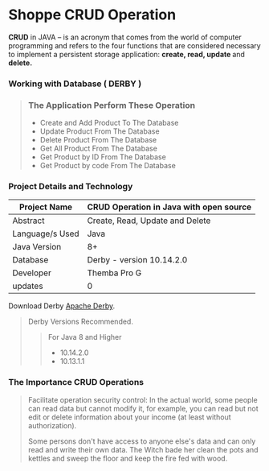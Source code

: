 # Shoppe CRUD Operation
<b>CRUD</b> in JAVA – is an acronym that comes from the world of computer programming and refers to the four functions that are considered necessary to implement a persistent storage application: <b> create, read, update  </b> and <b> delete.</b>

### Working with Database ( DERBY )

> ### The Application Perform These Operation
>
> - Create and Add Product To The Database
> - Update Product From The Database
> - Delete Product From The Database
> - Get All Product From The Database
> - Get Product by ID From The Database
> - Get Product by code From The Database

### Project Details and Technology

| Project Name    | CRUD Operation in Java with open source |
|-----------------|-----------------------------------------|
| Abstract        | Create, Read, Update and Delete         |
| Language/s Used | Java                                    |
| Java Version    | 8+                                      |
| Database        | Derby  -  version 10.14.2.0             |
| Developer       | Themba Pro G                            |
| updates         | 0                                       |

Download Derby [Apache Derby](https://db.apache.org/derby/derby_downloads.html "The Link To Download Derby").
> Derby Versions Recommended.
>> For Java 8 and Higher
>> * 10.14.2.0 
>> * 10.13.1.1 

### The Importance CRUD Operations
> Facilitate operation security control:
> In the actual world, some people can read data but cannot modify it, for example, you can read but not edit or delete information about your income (at least without authorization).
>
> Some persons don't have access to anyone else's data and can only read and write their own data.
> The Witch bade her clean the pots and kettles and sweep the floor and keep the fire fed with wood.
